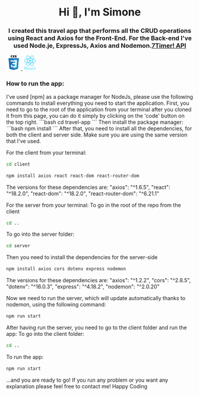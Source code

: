 <h1 align="center">Hi 👋, I'm Simone</h1>
<h3 align="center">I created this travel app that performs all the CRUD operations using React and Axios for the Front-End. For the Back-end I've used Node.je, ExpressJs, Axios and Nodemon.<a href="https://www.7timer.info/doc.php">7Timer! API</a></h3>

<a href="https://www.w3schools.com/css/" target="_blank" rel="noreferrer"> <img src="https://raw.githubusercontent.com/devicons/devicon/master/icons/css3/css3-original-wordmark.svg" alt="css3" width="40" height="40"/> </a>
<a href="https://reactjs.org/" target="_blank" rel="noreferrer"> <img src="https://raw.githubusercontent.com/devicons/devicon/master/icons/react/react-original-wordmark.svg" alt="react" width="40" height="40"/> </a>

<h3 align="left">How to run the app: </h3>
I've used [npm] as a package manager for NodeJs, please use the following commands to install everything you need to start the application.
First, you need to go to the root of the application from your terminal after you cloned it from this page, you can do it simply by clicking on the 'code' button on the top right.
```bash
cd travel-app
```
Then install the package manager:
```bash
npm install
```
After that, you need to install all the dependencies, for both the client and server side. Make sure you are using the same version that I've used.

For the client from your terminal:

```bash
cd client
```
```bash
npm install axios react react-dom react-router-dom
```

The versions for these dependencies are:
  "axios": "^1.6.5",
  "react": "^18.2.0",
  "react-dom": "^18.2.0",
  "react-router-dom": "^6.21.1"

For the server from your terminal:
To go in the root of the repo from the client
```bash
cd ..
```
To go into the server folder:
```bash
cd server
```
Then you need to install the dependencies for the server-side
```bash
npm install axios cors dotenv express nodemon
```

The versions for these dependencies are:
    "axios": "^1.2.2",
    "cors": "^2.8.5",
    "dotenv": "^16.0.3",
    "express": "^4.18.2",
    "nodemon": "^2.0.20"

Now we need to run the server, which will update automatically thanks to nodemon, using the following command:

```bash
npm run start
```

After having run the server, you need to go to the client folder and run the app:
To go into the client folder:
```bash
cd ..
```
To run the app:
```bash
npm run start
```

<p>...and you are ready to go! 
If you run any problem or you want any explanation please feel free to contact me!
Happy Coding 
</p>

